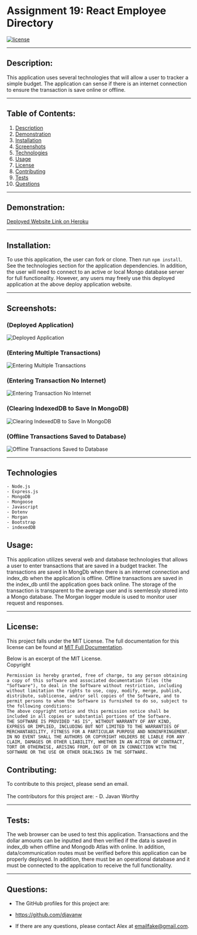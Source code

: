 # Assignment 19:  React Employee Directory

  [![license](https://img.shields.io/badge/license-MIT-blue.svg)](https://choosealicense.com/licenses/mit/)

***

  ## Description:
  This application uses several technologies that will allow a user to tracker a simple budget.  The application can sense if there is an internet connection to ensure the transaction is save online or offline.    
   
***
  ## Table of Contents:
  1.  [Description](#description)
  2.  [Demonstration](#demonstration)
  3.  [Installation](#installation)
  4.  [Screenshots](#screenshots)
  5.  [Technologies](#technologies)
  6.  [Usage](#usage)
  7.  [License](#license)
  8.  [Contributing](#contributing)
  9.  [Tests](#tests)
  10.  [Questions](#questions)

***
  ## Demonstration:
  [Deployed Website Link on Heroku]()

***
  ## Installation:
  To use this application, the user can fork or clone.  Then run `npm install`. See the technologies section for the application dependencies.  In addition, the user will need to connect to an active or local Mongo database server for full functionality.  However, any users may freely use this deployed application at the above deploy application website.

***
  ## Screenshots:
  ### (Deployed Application)
  ![Deployed Application](./public/images/)

  ### (Entering Multiple Transactions)
  ![Entering Multiple Transactions](./public/images/)

  ### (Entering Transaction No Internet)
  ![Entering Transaction No Internet](./public/images/)

  ### (Clearing IndexedDB to Save In MongoDB)
  ![Clearing IndexedDB to Save In MongoDB](./public/images/)

  ### (Offline Transactions Saved to Database)
  ![Offline Transactions Saved to Database](./public/images/)

***
  ## Technologies
    - Node.js
    - Express.js
    - MongoDB
    - Mongoose
    - Javascript
    - Dotenv
    - Morgan
    - Bootstrap
    - indexedDB 

  ## Usage:
  This application utilizes several web and database technologies that allows a user to enter transactions that are saved in a budget tracker.  The transactions are saved in MongDb when there is an internet connection and index_db when the application is offline.  Offline transactions are saved in the index_db until the application goes back online.  The storage of the transaction is transparent to the average user and is seemlessly stored into a Mongo database. The Morgan logger module is used to monitor user request and responses.   
   
***
  ## License:
  This project falls under the MIT License.  The full documentation for this license can be found at [MIT Full Documentation](https://choosealicense.com/licenses/mit).

  Below is an excerpt of the MIT License.
  <br>
  Copyright <YEAR> <COPYRIGHT HOLDER>
    
    Permission is hereby granted, free of charge, to any person obtaining a copy of this software and associated documentation files (the "Software"), to deal in the Software without restriction, including without limitation the rights to use, copy, modify, merge, publish, distribute, sublicense, and/or sell copies of the Software, and to permit persons to whom the Software is furnished to do so, subject to the following conditions:
    The above copyright notice and this permission notice shall be included in all copies or substantial portions of the Software.
    THE SOFTWARE IS PROVIDED "AS IS", WITHOUT WARRANTY OF ANY KIND, EXPRESS OR IMPLIED, INCLUDING BUT NOT LIMITED TO THE WARRANTIES OF MERCHANTABILITY, FITNESS FOR A PARTICULAR PURPOSE AND NONINFRINGEMENT. IN NO EVENT SHALL THE AUTHORS OR COPYRIGHT HOLDERS BE LIABLE FOR ANY CLAIM, DAMAGES OR OTHER LIABILITY, WHETHER IN AN ACTION OF CONTRACT, TORT OR OTHERWISE, ARISING FROM, OUT OF OR IN CONNECTION WITH THE SOFTWARE OR THE USE OR OTHER DEALINGS IN THE SOFTWARE.

  ## Contributing:
  To contribute to this project, please send an email.  
  <br>
  The contributors for this project are:
    - D. Javan Worthy

***
  ## Tests:
  The web browser can be used to test this application.  Transactions and the dollar amounts can be inputted and then verified if the data is saved in index_db when offline and Mongodb Atlas with online.  In addition, data/communication routes must be verified before this application can be properly deployed. In addition, there must be an operational database and it must be connected to the application to receive the full functionality.  

***
  ## Questions:
  - The GitHub profiles for this project are:
   - https://github.com/djavanw
 
  - If there are any questions, please contact Alex at emailfake@gmail.com.
